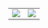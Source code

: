 <table>
<tr>
    <td><img src="https://github-readme-stats.vercel.app/api?username=mstgnz&show_icons=true&count_private=true&theme=darcula"></td>
    <td><img src="https://github-readme-stats.vercel.app/api/top-langs/?username=mstgnz&langs_count=8&layout=compact&hide=css,makefile&theme=darcula"></td>
  </tr>
</table>